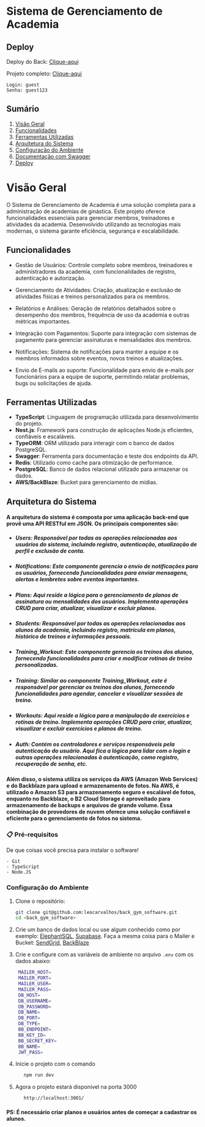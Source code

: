 # Sistema de Gerenciamento de Academia

## Deploy

Deploy do Back: [Clique-aqui](https://back-end-gym-software.up.railway.app/)

Projeto completo: [Clique-aqui](https://gymsoftware.vercel.app/dashboard/home)

```
Login: guest
Senha: guest123
```

## Sumário

1. [Visão Geral](#visão-geral)
2. [Funcionalidades](#funcionalidades)
3. [Ferramentas Utilizadas](#ferramentas-utilizadas)
4. [Arquitetura do Sistema](#arquitetura-do-sistema)
5. [Configuração do Ambiente](#configuração-do-ambiente)
6. [Documentação com Swagger](#documentação-com-swagger)
7. [Deploy](#deploy)

# Visão Geral

O Sistema de Gerenciamento de Academia é uma solução completa para a administração de academias de ginástica. Este projeto oferece funcionalidades essenciais para gerenciar membros, treinadores e atividades da academia. Desenvolvido utilizando as tecnologias mais modernas, o sistema garante eficiência, segurança e escalabilidade.

## Funcionalidades

- Gestão de Usuários: Controle completo sobre membros, treinadores e administradores da academia, com funcionalidades de registro, autenticação e autorização.

- Gerenciamento de Atividades: Criação, atualização e exclusão de atividades físicas e treinos personalizados para os membros.

- Relatórios e Análises: Geração de relatórios detalhados sobre o desempenho dos membros, frequência de uso da academia e outras métricas importantes.

- Integração com Pagamentos: Suporte para integração com sistemas de pagamento para gerenciar assinaturas e mensalidades dos membros.

- Notificações: Sistema de notificações para manter a equipe e os membros informados sobre eventos, novos treinos e atualizações.

- Envio de E-mails ao suporte: Funcionalidade para envio de e-mails por funcionários para a equipe de suporte, permitindo relatar problemas, bugs ou solicitações de ajuda.

## Ferramentas Utilizadas

- **TypeScript**: Linguagem de programação utilizada para desenvolvimento do projeto.
- **Nest.js**: Framework para construção de aplicações Node.js eficientes, confiáveis e escaláveis.
- **TypeORM**: ORM utilizado para interagir com o banco de dados PostgreSQL.
- **Swagger**: Ferramenta para documentação e teste dos endpoints da API.
- **Redis**: Utilizado como cache para otimização de performance.
- **PostgreSQL**: Banco de dados relacional utilizado para armazenar os dados.
- **AWS/BackBlaze**: Bucket para gerenciamento de mídias.

## Arquitetura do Sistema

#### A arquitetura do sistema é composta por uma aplicação back-end que provê uma API RESTful em JSON. Os principais componentes são:

- ##### Users: Responsável por todas as operações relacionadas aos usuários do sistema, incluindo registro, autenticação, atualização de perfil e exclusão de conta.

- ##### Notifications: Este componente gerencia o envio de notificações para os usuários, fornecendo funcionalidades para enviar mensagens, alertas e lembretes sobre eventos importantes.

- ##### Plans: Aqui reside a lógica para o gerenciamento de planos de assinatura ou mensalidades dos usuários. Implementa operações CRUD para criar, atualizar, visualizar e excluir planos.

- ##### Students: Responsável por todas as operações relacionadas aos alunos da academia, incluindo registro, matrícula em planos, histórico de treinos e informações pessoais.

- ##### Training_Workout: Este componente gerencia os treinos dos alunos, fornecendo funcionalidades para criar e modificar rotinas de treino personalizadas.

- ##### Training: Similar ao componente Training_Workout, este é responsável por gerenciar os treinos dos alunos, fornecendo funcionalidades para agendar, cancelar e visualizar sessões de treino.

- ##### Workouts: Aqui reside a lógica para a manipulação de exercícios e rotinas de treino. Implementa operações CRUD para criar, atualizar, visualizar e excluir exercícios e planos de treino.

- ##### Auth: Contém os controladores e serviços responsáveis pela autenticação do usuário. Aqui fica a lógica para lidar com o login e outras operações relacionadas à autenticação, como registro, recuperação de senha, etc.

#### Além disso, o sistema utiliza os serviços da AWS (Amazon Web Services) e do Backblaze para upload e armazenamento de fotos. Na AWS, é utilizado o Amazon S3 para armazenamento seguro e escalável de fotos, enquanto no Backblaze, o B2 Cloud Storage é aproveitado para armazenamento de backups e arquivos de grande volume. Essa combinação de provedores de nuvem oferece uma solução confiável e eficiente para o gerenciamento de fotos no sistema.

### 📋 Pré-requisitos

De que coisas você precisa para instalar o software!

```
- Git
- TypeScript
- Node.JS

```

### Configuração do Ambiente

1. Clone o repositório:

   ```bash
   git clone git@github.com:leocarvalhos/back_gym_software.git
   cd <back_gym_software>
   ```

2. Crie um banco de dados local ou use algum conhecido como por exemplo: [ElephantSQL](https://www.elephantsql.com/), [Supabase](https://www.supabase.com). Faça a mesma coisa para o Mailer e Bucket: [SendGrid](https://sendgrid.com/), [BackBlaze](https://www.backblaze.com/)

3. Crie e configure com as variáveis de ambiente no arquivo `.env` com os dados abaixo:

   ```bash
    MAILER_HOST=
    MAILER_PORT=
    MAILER_USER=
    MAILER_PASS=
    DB_HOST=
    DB_USERNAME=
    DB_PASSWORD=
    DB_NAME=
    DB_PORT=
    DB_TYPE=
    BB_ENDPOINT=
    BB_KEY_ID=
    BB_SECRET_KEY=
    BB_NAME=
    JWT_PASS=
   ```

4. Inicie o projeto com o comando

   ```bash
      npm run dev
   ```

5. Agora o projeto estará disponível na porta 3000
   ```bash
      http://localhost:3001/
   ```

#### PS: É necessário criar planos e usuários antes de começar a cadastrar os alunos.
